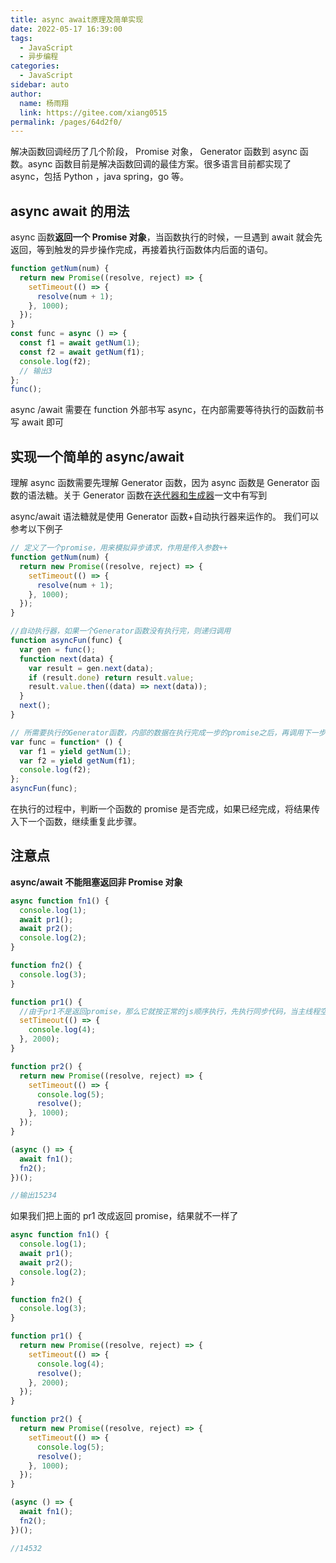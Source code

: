 ```yaml
---
title: async await原理及简单实现
date: 2022-05-17 16:39:00
tags:
  - JavaScript
  - 异步编程
categories:
  - JavaScript
sidebar: auto
author:
  name: 杨雨翔
  link: https://gitee.com/xiang0515
permalink: /pages/64d2f0/
---
```


解决函数回调经历了几个阶段， Promise 对象， Generator 函数到 async 函数。async 函数目前是解决函数回调的最佳方案。很多语言目前都实现了 async，包括 Python ，java spring，go 等。

<!-- more -->

## async await 的用法

async 函数**返回一个 Promise 对象**，当函数执行的时候，一旦遇到 await 就会先返回，等到触发的异步操作完成，再接着执行函数体内后面的语句。

```js
function getNum(num) {
  return new Promise((resolve, reject) => {
    setTimeout(() => {
      resolve(num + 1);
    }, 1000);
  });
}
const func = async () => {
  const f1 = await getNum(1);
  const f2 = await getNum(f1);
  console.log(f2);
  // 输出3
};
func();
```

async /await 需要在 function 外部书写 async，在内部需要等待执行的函数前书写 await 即可

## 实现一个简单的 async/await

理解 async 函数需要先理解 Generator 函数，因为 async 函数是 Generator 函数的语法糖。关于 Generator 函数在[迭代器和生成器](/pages/5ec76d/)一文中有写到

async/await 语法糖就是使用 Generator 函数+自动执行器来运作的。 我们可以参考以下例子

```js
// 定义了一个promise，用来模拟异步请求，作用是传入参数++
function getNum(num) {
  return new Promise((resolve, reject) => {
    setTimeout(() => {
      resolve(num + 1);
    }, 1000);
  });
}

//自动执行器，如果一个Generator函数没有执行完，则递归调用
function asyncFun(func) {
  var gen = func();
  function next(data) {
    var result = gen.next(data);
    if (result.done) return result.value;
    result.value.then((data) => next(data));
  }
  next();
}

// 所需要执行的Generator函数，内部的数据在执行完成一步的promise之后，再调用下一步
var func = function* () {
  var f1 = yield getNum(1);
  var f2 = yield getNum(f1);
  console.log(f2);
};
asyncFun(func);
```

在执行的过程中，判断一个函数的 promise 是否完成，如果已经完成，将结果传入下一个函数，继续重复此步骤。

## 注意点

**async/await 不能阻塞返回非 Promise 对象**

```js
async function fn1() {
  console.log(1);
  await pr1();
  await pr2();
  console.log(2);
}

function fn2() {
  console.log(3);
}

function pr1() {
  //由于pr1不是返回promise，那么它就按正常的js顺序执行，先执行同步代码，当主线程空闲了，再去执行异步队列的任务
  setTimeout(() => {
    console.log(4);
  }, 2000);
}

function pr2() {
  return new Promise((resolve, reject) => {
    setTimeout(() => {
      console.log(5);
      resolve();
    }, 1000);
  });
}

(async () => {
  await fn1();
  fn2();
})();

//输出15234
```

如果我们把上面的 pr1 改成返回 promise，结果就不一样了

```js
async function fn1() {
  console.log(1);
  await pr1();
  await pr2();
  console.log(2);
}

function fn2() {
  console.log(3);
}

function pr1() {
  return new Promise((resolve, reject) => {
    setTimeout(() => {
      console.log(4);
      resolve();
    }, 2000);
  });
}

function pr2() {
  return new Promise((resolve, reject) => {
    setTimeout(() => {
      console.log(5);
      resolve();
    }, 1000);
  });
}

(async () => {
  await fn1();
  fn2();
})();

//14532
```
